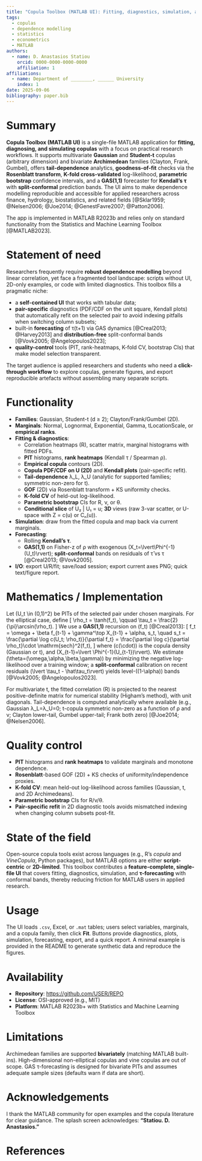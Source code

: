 ```yaml
---
title: "Copula Toolbox (MATLAB UI): Fitting, diagnostics, simulation, and GAS τ-forecasting"
tags:
  - copulas
  - dependence modelling
  - statistics
  - econometrics
  - MATLAB
authors:
  - name: D. Anastasios Statiou
    orcid: 0000-0000-0000-0000
    affiliation: 1
affiliations:
  - name: Department of ________, ______ University
    index: 1
date: 2025-09-06
bibliography: paper.bib
---
```


# Summary

**Copula Toolbox (MATLAB UI)** is a single-file MATLAB application for **fitting, diagnosing, and simulating copulas** with a focus on practical research workflows. It supports multivariate **Gaussian** and **Student-t** copulas (arbitrary dimension) and bivariate **Archimedean** families (Clayton, Frank, Gumbel), offers **tail-dependence** analytics, **goodness-of-fit** checks via the **Rosenblatt transform**, **K-fold cross-validated** log-likelihood, **parametric bootstrap** confidence intervals, and a **GAS(1,1)** forecaster for **Kendall’s τ** with **split-conformal** prediction bands. The UI aims to make dependence modelling reproducible and accessible for applied researchers across finance, hydrology, biostatistics, and related fields [@Sklar1959; @Nelsen2006; @Joe2014; @GenestFavre2007; @Patton2006].

The app is implemented in MATLAB R2023b and relies only on standard functionality from the Statistics and Machine Learning Toolbox [@MATLAB2023].

# Statement of need

Researchers frequently require **robust dependence modelling** beyond linear correlation, yet face a fragmented tool landscape: scripts without UI, 2D-only examples, or code with limited diagnostics. This toolbox fills a pragmatic niche:

- a **self-contained UI** that works with tabular data;
- **pair-specific** diagnostics (PDF/CDF on the unit square, Kendall plots) that automatically refit on the selected pair to avoid indexing pitfalls when switching column subsets;
- built-in **forecasting** of τ(t+1) via GAS dynamics [@Creal2013; @Harvey2013] and **distribution-free** split-conformal bands [@Vovk2005; @Angelopoulos2023];
- **quality-control** tools (PIT, rank-heatmaps, K-fold CV, bootstrap CIs) that make model selection transparent.

The target audience is applied researchers and students who need a **click-through workflow** to explore copulas, generate figures, and export reproducible artefacts without assembling many separate scripts.

# Functionality

- **Families**: Gaussian, Student-t (d ≥ 2); Clayton/Frank/Gumbel (2D).
- **Marginals**: Normal, Lognormal, Exponential, Gamma, tLocationScale, or **empirical ranks**.
- **Fitting & diagnostics**:
  - Correlation heatmaps (R), scatter matrix, marginal histograms with fitted PDFs.
  - **PIT** histograms, **rank heatmaps** (Kendall τ / Spearman ρ).
  - **Empirical copula** contours (2D).
  - **Copula PDF/CDF on U (2D)** and **Kendall plots** (pair-specific refit).
  - **Tail-dependence** λ_L, λ_U (analytic for supported families; symmetric non-zero for t).
  - **GOF** (2D) via Rosenblatt transform + KS uniformity checks.
  - **K-fold CV** of held-out log-likelihood.
  - **Parametric bootstrap** CIs for R, ν, or θ.
  - **Conditional slice** of U₂ | U₁ = u; **3D** views (raw 3-var scatter, or U-space with Z = c(u) or Cₙ(u)).
- **Simulation**: draw from the fitted copula and map back via current marginals.
- **Forecasting**:
  - Rolling **Kendall’s τ**.
  - **GAS(1,1)** on Fisher-z of ρ with exogenous \(X_t=\lvert\Phi^{-1}(U_t)\rvert\); **split-conformal** bands on residuals of τ̂ vs τ [@Creal2013; @Vovk2005].
- **I/O**: export U/R/fit; save/load session; export current axes PNG; quick text/figure report.

# Mathematics / Implementation

Let \(U_t \in (0,1)^2\) be PITs of the selected pair under chosen marginals. For the elliptical case, define
\[
\rho_t = \tanh(f_t), \qquad \tau_t = \frac{2}{\pi}\arcsin(\rho_t).
\]
We use a **GAS(1,1)** recursion on \(f_t\) [@Creal2013]:
\[
f_t = \omega + \beta f_{t-1} + \gamma^\top X_{t-1} + \alpha\, s_t, \quad 
s_t = \frac{\partial \log c(U_t; \rho_t)}{\partial f_t} = 
\frac{\partial \log c}{\partial \rho_t}\cdot \mathrm{sech}^2(f_t),
\]
where \(c(\cdot)\) is the copula density (Gaussian or t), and \(X_{t-1}=\lvert \Phi^{-1}(U_{t-1})\rvert\).
We estimate \(\theta=(\omega,\alpha,\beta,\gamma)\) by minimizing the negative log-likelihood over a training window; a **split-conformal** calibration on recent residuals \(\lvert \tau_t - \hat\tau_t\rvert\) yields level-\((1-\alpha)\) bands [@Vovk2005; @Angelopoulos2023].

For multivariate t, the fitted correlation \(R\) is projected to the nearest positive-definite matrix for numerical stability (Higham’s method), with unit diagonals. Tail-dependence is computed analytically where available (e.g., Gaussian λ_L=λ_U=0; t-copula symmetric non-zero as a function of ρ and ν; Clayton lower-tail, Gumbel upper-tail; Frank both zero) [@Joe2014; @Nelsen2006].

# Quality control

- **PIT** histograms and **rank heatmaps** to validate marginals and monotone dependence.
- **Rosenblatt**-based GOF (2D) + KS checks of uniformity/independence proxies.
- **K-fold CV**: mean held-out log-likelihood across families (Gaussian, t, and 2D Archimedeans).
- **Parametric bootstrap** CIs for R/ν/θ.
- **Pair-specific refit** in 2D diagnostic tools avoids mismatched indexing when changing column subsets post-fit.

# State of the field

Open-source copula tools exist across languages (e.g., R’s *copula* and *VineCopula*, Python packages), but MATLAB options are either **script-centric** or **2D-limited**. This toolbox contributes a **feature-complete, single-file UI** that covers fitting, diagnostics, simulation, and **τ-forecasting** with conformal bands, thereby reducing friction for MATLAB users in applied research.

# Usage

The UI loads `.csv`, Excel, or `.mat` tables; users select variables, marginals, and a copula family, then click **Fit**. Buttons provide diagnostics, plots, simulation, forecasting, export, and a quick report. A minimal example is provided in the README to generate synthetic data and reproduce the figures.

# Availability

- **Repository**: https://github.com/USER/REPO  
- **License**: OSI-approved (e.g., MIT)  
- **Platform**: MATLAB R2023b+ with Statistics and Machine Learning Toolbox

# Limitations

Archimedean families are supported **bivariately** (matching MATLAB built-ins). High-dimensional non-elliptical copulas and vine copulas are out of scope. GAS τ-forecasting is designed for bivariate PITs and assumes adequate sample sizes (defaults warn if data are short).

# Acknowledgements

I thank the MATLAB community for open examples and the copula literature for clear guidance. The splash screen acknowledges: **“Statiou. D. Anastasios.”**

# References
